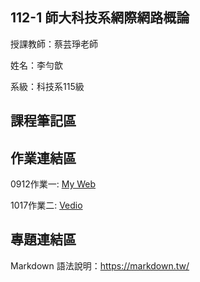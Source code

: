## 112-1 師大科技系網際網路概論

授課教師：蔡芸琤老師

姓名：李勻歆

系級：科技系115級

## 課程筆記區
## 作業連結區

0912作業一: [My Web](https://yunxin0118.github.io/html/)


1017作業二: [Vedio](https://youtu.be/5gg6y9bP0lg)

## 專題連結區
Markdown 語法說明：https://markdown.tw/
